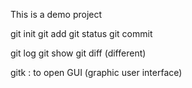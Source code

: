 This is a demo project

git init
git add
git status
git commit

git log
git show
git diff (different)

gitk : to open GUI (graphic user interface)